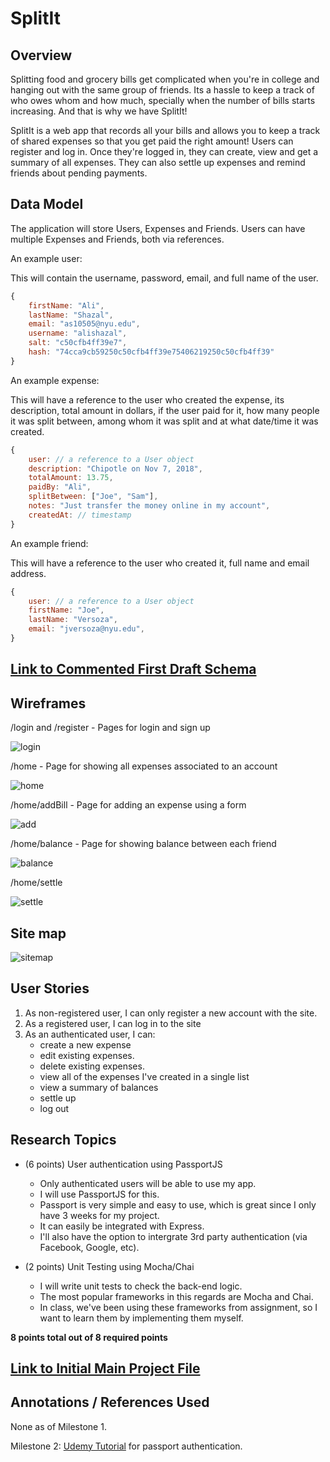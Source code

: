 # SplitIt

## Overview

Splitting food and grocery bills get complicated when you're in college and hanging out with the same group of friends. Its a hassle to keep a track of who owes whom and how much, specially when the number of bills starts increasing. And that is why we have SplitIt!

SplitIt is a web app that records all your bills and allows you to keep a track of shared expenses so that you get paid the right amount! Users can register and log in. Once they're logged in, they can create, view and get a summary of all expenses. They can also settle up expenses and remind friends about pending payments.

## Data Model
The application will store Users, Expenses and Friends. Users can have multiple Expenses and Friends, both via references.

An example user:

This will contain the username, password, email, and full name of the user.

```javascript
{
    firstName: "Ali",
    lastName: "Shazal",
    email: "as10505@nyu.edu",
    username: "alishazal",
    salt: "c50cfb4ff39e7",
    hash: "74cca9cb59250c50cfb4ff39e75406219250c50cfb4ff39"
}
```

An example expense:

This will have a reference to the user who created the expense, its description, total amount in dollars, if the user paid for it, how many people it was split between, among whom it was split and at what date/time it was created.

```javascript
{
    user: // a reference to a User object
    description: "Chipotle on Nov 7, 2018",
    totalAmount: 13.75,
    paidBy: "Ali",
    splitBetween: ["Joe", "Sam"],
    notes: "Just transfer the money online in my account",
    createdAt: // timestamp
}
```

An example friend:

This will have a reference to the user who created it, full name and email address.

```javascript
{
    user: // a reference to a User object
    firstName: "Joe",
    lastName: "Versoza",
    email: "jversoza@nyu.edu",
}
```

## [Link to Commented First Draft Schema](src/db.js) 

## Wireframes

/login and /register - Pages for login and sign up

![login](documentation/login.jpeg)

/home - Page for showing all expenses associated to an account

![home](documentation/home.jpeg)

/home/addBill - Page for adding an expense using a form

![add](documentation/add.jpeg)

/home/balance - Page for showing balance between each friend

![balance](documentation/balance.jpeg)

/home/settle

![settle](documentation/settle.jpeg)

## Site map

![sitemap](documentation/sitemap.png)

## User Stories

1. As non-registered user, I can only register a new account with the site.
2. As a registered user, I can log in to the site
3. As an authenticated user, I can:
    * create a new expense
    * edit existing expenses.
    * delete existing expenses.
    * view all of the expenses I've created in a single list
    * view a summary of balances
    * settle up
    * log out

## Research Topics

* (6 points) User authentication using PassportJS
    * Only authenticated users will be able to use my app.
    * I will use PassportJS for this.
    * Passport is very simple and easy to use, which is great since I only have 3 weeks for my project.
    * It can easily be integrated with Express. 
    * I'll also have the option to intergrate 3rd party authentication (via Facebook, Google, etc).

* (2 points) Unit Testing using Mocha/Chai
    * I will write unit tests to check the back-end logic.
    * The most popular frameworks in this regards are Mocha and Chai.
    * In class, we've been using these frameworks from assignment, so I want to learn them by implementing them myself.

**8 points total out of 8 required points** 


## [Link to Initial Main Project File](src/app.js) 

## Annotations / References Used
None as of Milestone 1.

Milestone 2: [Udemy Tutorial](https://www.udemy.com/the-web-developer-bootcamp/) for passport authentication.
